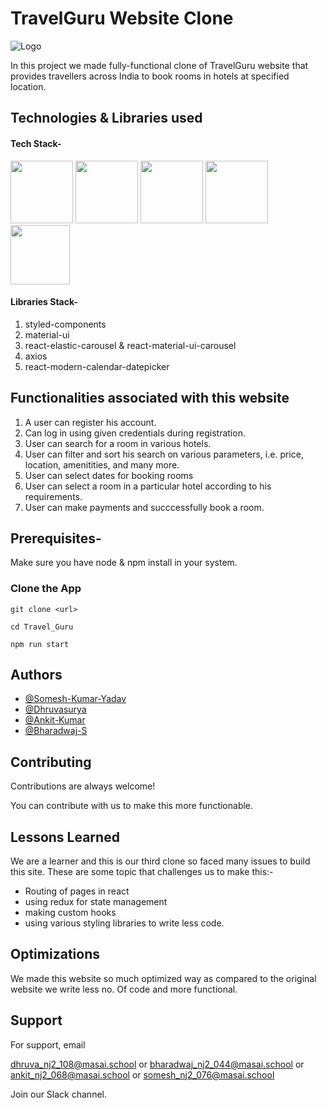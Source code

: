 # TravelGuru Website Clone

![Logo](https://www.travelguru.com/travelguru/resources/beetle/images/tg/travelguru-homestay-logo-199x52.png)

In this project we made fully-functional clone of TravelGuru website that provides travellers across India to book rooms in hotels at specified location.

## Technologies & Libraries used

#### Tech Stack-

<p float="left">
    <img src="https://cdn.pixabay.com/photo/2017/08/05/11/16/logo-2582748_640.png" width="100" height="100">
    <img src="https://cdn.pixabay.com/photo/2017/08/05/11/16/logo-2582747_640.png" width="100" height="100">
    <img src="https://raw.githubusercontent.com/krishaayjois21/krishaayjois21/master/assets/javascript.png" width="100" height="100">
    <img src="https://yogalayout.com/static/reactnative.4e03ea5d.png" width="100" height="100">
    <img src="https://raw.githubusercontent.com/reduxjs/redux/master/logo/logo.png" width="95" height="95">
 </p>

#### Libraries Stack-

1. styled-components
2. material-ui
3. react-elastic-carousel & react-material-ui-carousel
4. axios
5. react-modern-calendar-datepicker


## Functionalities associated with this website

1. A user can register his account.
2. Can log in using given credentials during registration.
3. User can search for a room in various hotels.
4. User can filter and sort his search on various parameters, i.e. price, location, amenitities, and many more.
5. User can select dates for booking rooms
6. User can select a room in a particular hotel according to his requirements.
7. User can make payments and succcessfully book a room.

## Prerequisites-

Make sure you have node & npm install in your system. 

### Clone the App

```
git clone <url>

cd Travel_Guru

npm run start

```


## Authors

- [@Somesh-Kumar-Yadav](https://github.com/Somesh-Kumar-Yadav)
- [@Dhruvasurya](https://github.com/dhruva-surya)
- [@Ankit-Kumar](https://github.com/ankitkumar404)
- [@Bharadwaj-S](https://github.com/bharadwaj-bhat)
## Contributing

Contributions are always welcome!

You can contribute with us to make this more functionable.
  
## Lessons Learned

We are a learner and this is our third clone so faced many issues to build this site. These are some topic that challenges us to make this:-
- Routing of pages in react
- using redux for state management
- making custom hooks
- using various styling libraries to write less code.
  
## Optimizations

We made this website so much optimized way as compared to the original website we write less no. Of code and more functional.
  
## Support

For support, email  

dhruva_nj2_108@masai.school or
bharadwaj_nj2_044@masai.school or
ankit_nj2_068@masai.school or
somesh_nj2_076@masai.school

Join our Slack channel.
